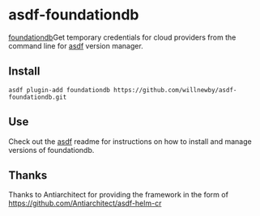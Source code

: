 # asdf-foundationdb

[foundationdb](https://github.com/apple/foundationdb)Get temporary credentials for cloud providers from the command line for [asdf](https://github.com/asdf-vm/asdf) version manager.

## Install

```
asdf plugin-add foundationdb https://github.com/willnewby/asdf-foundationdb.git
```

## Use

Check out the [asdf](https://github.com/asdf-vm/asdf) readme for instructions on how to install and manage versions of foundationdb.

## Thanks
Thanks to Antiarchitect for providing the framework in the form of https://github.com/Antiarchitect/asdf-helm-cr